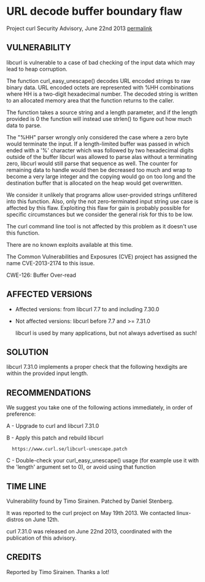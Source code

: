 URL decode buffer boundary flaw
===============================

Project curl Security Advisory, June 22nd 2013
[permalink](https://www.curl.se/docs/CVE-2013-2174.html)

VULNERABILITY
-------------

  libcurl is vulnerable to a case of bad checking of the input data which may
  lead to heap corruption.

  The function curl_easy_unescape() decodes URL encoded strings to raw binary
  data. URL encoded octets are represented with %HH combinations where HH is a
  two-digit hexadecimal number. The decoded string is written to an allocated
  memory area that the function returns to the caller.

  The function takes a source string and a length parameter, and if the length
  provided is 0 the function will instead use strlen() to figure out how much
  data to parse.

  The "%HH" parser wrongly only considered the case where a zero byte would
  terminate the input. If a length-limited buffer was passed in which ended
  with a '%' character which was followed by two hexadecimal digits outside of
  the buffer libcurl was allowed to parse alas without a terminating zero,
  libcurl would still parse that sequence as well. The counter for remaining
  data to handle would then be decreased too much and wrap to become a very
  large integer and the copying would go on too long and the destination
  buffer that is allocated on the heap would get overwritten.

  We consider it unlikely that programs allow user-provided strings unfiltered
  into this function. Also, only the not zero-terminated input string use case
  is affected by this flaw. Exploiting this flaw for gain is probably possible
  for specific circumstances but we consider the general risk for this to be
  low.

  The curl command line tool is not affected by this problem as it doesn't use
  this function.

  There are no known exploits available at this time.

  The Common Vulnerabilities and Exposures (CVE) project has assigned the name
  CVE-2013-2174 to this issue.

  CWE-126: Buffer Over-read

AFFECTED VERSIONS
-----------------

- Affected versions: from libcurl 7.7 to and including 7.30.0
- Not affected versions: libcurl before 7.7 and >= 7.31.0

  libcurl is used by many applications, but not always advertised as such!

SOLUTION
--------

  libcurl 7.31.0 implements a proper check that the following hexdigits are
  within the provided input length.

RECOMMENDATIONS
---------------

  We suggest you take one of the following actions immediately, in order of
  preference:

  A - Upgrade to curl and libcurl 7.31.0

  B - Apply this patch and rebuild libcurl

      https://www.curl.se/libcurl-unescape.patch

  C - Double-check your curl_easy_unescape() usage (for example use it with
      the 'length' argument set to 0), or avoid using that function

TIME LINE
---------

  Vulnerability found by Timo Sirainen. Patched by Daniel Stenberg.

  It was reported to the curl project on May 19th 2013. We contacted
  linux-distros on June 12th. 

  curl 7.31.0 was released on June 22nd 2013, coordinated with the
  publication of this advisory.

CREDITS
-------

  Reported by Timo Sirainen. Thanks a lot!
